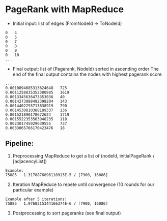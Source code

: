 # PageRank with MapReduce
- Initial input: list of edges (FromNodeId -> ToNodeId)
```
0	4
0	5
0	7
0	8
0	9
0	10
...
```
- Final output: list of (Pagerank, NodeId) sorted in ascending order
The end of the final output contains the nodes with highest pagerank score
```
...
0.0010894685313624648	725
0.0011258835352380885	1619
0.0013345636473353036	40
0.0014273088492398204	143
0.0014402293713838919	790
0.0014530810388189337	136
0.001521890178672624	1719
0.0015522353563948235	118
0.002301745029639555	737
0.0033065766170423476	18
```

## Pipeline:
1. Preprocessing MapReduce to get a list of (nodeId, initialPageRank / [adjacencyList])
```
Example:
75885	1.3178876896110913E-5 / [7900, 16086]
```
2. Iteration MapReduce to repete until convergence (10 rounds for our particular example)
```
Example after 5 iterations:
75885	1.9768315344166374E-6 / [7900, 16086]
```
3. Postprocessing to sort pageranks (see final output)
